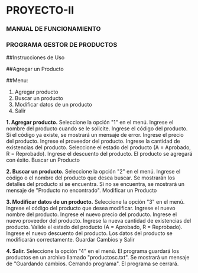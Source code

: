 # PROYECTO-II

### MANUAL DE FUNCIONAMIENTO
### PROGRAMA GESTOR DE PRODUCTOS

##Instrucciones de Uso

##Agregar un Producto

##Menu:

1. Agregar producto
2. Buscar un producto
3. Modificar datos de un producto
4. Salir

**1. Agregar producto.**
Seleccione la opción "1" en el menú.
Ingrese el nombre del producto cuando se le solicite.
Ingrese el código del producto.
Si el código ya existe, se mostrará un mensaje de error.
Ingrese el precio del producto.
Ingrese el proveedor del producto.
Ingrese la cantidad de existencias del producto.
Seleccione el estado del producto (A = Aprobado, R = Reprobado).
Ingrese el descuento del producto.
El producto se agregará con éxito.
Buscar un Producto

**2. Buscar un producto.**
Seleccione la opción "2" en el menú.
Ingrese el código o el nombre del producto que desea buscar.
Se mostrarán los detalles del producto si se encuentra.
Si no se encuentra, se mostrará un mensaje de "Producto no encontrado".
Modificar un Producto

**3. Modificar datos de un producto.**
Seleccione la opción "3" en el menú.
Ingrese el código del producto que desea modificar.
Ingrese el nuevo nombre del producto.
Ingrese el nuevo precio del producto.
Ingrese el nuevo proveedor del producto.
Ingrese la nueva cantidad de existencias del producto.
Valide el estado del producto (A = Aprobado, R = Reprobado).
Ingrese el nuevo descuento del producto.
Los datos del producto se modificarán correctamente.
Guardar Cambios y Salir

**4. Salir.**
Seleccione la opción "4" en el menú.
El programa guardará los productos en un archivo llamado "productosc.txt".
Se mostrará un mensaje de "Guardando cambios. Cerrando programa".
El programa se cerrará.

